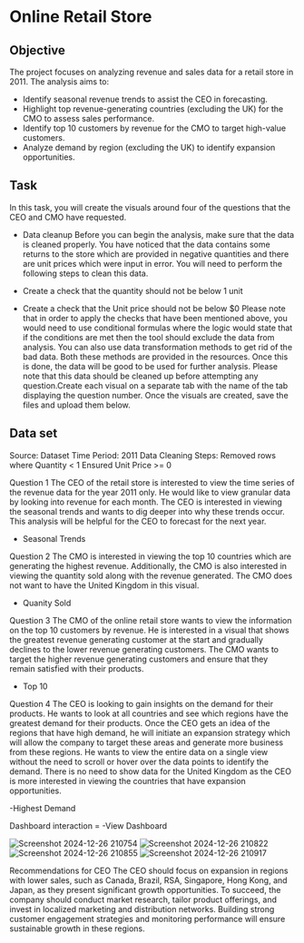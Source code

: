 # Online Retail Store

## Objective

The project focuses on analyzing revenue and sales data for a retail store in 2011. The analysis aims to:
- Identify seasonal revenue trends to assist the CEO in forecasting.
- Highlight top revenue-generating countries (excluding the UK) for the CMO to assess sales performance.
- Identify top 10 customers by revenue for the CMO to target high-value customers.
- Analyze demand by region (excluding the UK) to identify expansion opportunities.

## Task

In this task, you will create the visuals around four of the questions that the CEO and CMO have requested. 

- Data cleanup 
Before you can begin the analysis, make sure that the data is cleaned properly. You have noticed that the data contains some returns to the store which are provided in negative quantities and there are unit prices which were input in error. You will need to perform the following steps to clean this data.

- Create a check that the quantity should not be below 1 unit
- Create a check that the Unit price should not be below $0
Please note that in order to apply the checks that have been mentioned above, you would need to use conditional formulas where the logic would state that if the conditions are met then the tool should exclude the data from analysis. You can also use data transformation methods to get rid of the bad data. Both these methods are provided in the resources. Once this is done, the data will be good to be used for further analysis. Please note that this data should be cleaned up before attempting any question.Create each visual on a separate tab with the name of the tab displaying the question number. Once the visuals are created, save the files and upload them below. 

## Data set
Source: <a herf="https://github.com/AnjaliBanga02/Insights-on-Tata/blob/main/Online%20Retail%20Data%20Set.xlsx">Dataset</a>
Time Period: 2011
Data Cleaning Steps:
Removed rows where Quantity < 1
Ensured Unit Price >= 0

Question 1
The CEO of the retail store is interested to view the time series of the revenue data for the year 2011 only. He would like to view granular data by looking into revenue for each month. The CEO is interested in viewing the seasonal trends and wants to dig deeper into why these trends occur. This analysis will be helpful for the CEO to forecast for the next year.

- <a herf= "https://github.com/AnjaliBanga02/Insights-on-Tata/blob/main/Screenshot%202024-12-26%20210754.png">Seasonal Trends</a>

Question 2
The CMO is interested in viewing the top 10 countries which are generating the highest revenue. Additionally, the CMO is also interested in viewing the quantity sold along with the revenue generated. The CMO does not want to have the United Kingdom in this visual.

- <a herf= "https://github.com/AnjaliBanga02/Insights-on-Tata/blob/main/Screenshot%202024-12-26%20210822.png">Quanity Sold</a>

Question 3
The CMO of the online retail store wants to view the information on the top 10 customers by revenue. He is interested in a visual that shows the greatest revenue generating customer at the start and gradually declines to the lower revenue generating customers. The CMO wants to target the higher revenue generating customers and ensure that they remain satisfied with their products.

- <a herf="https://github.com/AnjaliBanga02/Insights-on-Tata/blob/main/Screenshot%202024-12-26%20210855.png">Top 10</a>

Question 4
The CEO is looking to gain insights on the demand for their products. He wants to look at all countries and see which regions have the greatest demand for their products. Once the CEO gets an idea of the regions that have high demand, he will initiate an expansion strategy which will allow the company to target these areas and generate more business from these regions. He wants to view the entire data on a single view without the need to scroll or hover over the data points to identify the demand. There is no need to show data for the United Kingdom as the CEO is more interested in viewing the countries that have expansion opportunities.

-<a herf="https://github.com/AnjaliBanga02/Insights-on-Tata/blob/main/Screenshot%202024-12-26%20210917.png">Highest Demand</a>

Dashboard interaction = -<a herf = "file:///D:/my/powerbi/Online%20retail%20store.pdf">View Dashboard</a>

![Screenshot 2024-12-26 210754](https://github.com/user-attachments/assets/5649ec3e-a21f-428b-b202-a80b64718470)
![Screenshot 2024-12-26 210822](https://github.com/user-attachments/assets/e146bb92-25e7-4665-9b7b-6cbbf79d4f1e)
![Screenshot 2024-12-26 210855](https://github.com/user-attachments/assets/de60aafc-030b-4c77-8ead-7632d9ac99cf)
![Screenshot 2024-12-26 210917](https://github.com/user-attachments/assets/482442ad-da40-4d73-bf49-19f7abaa9a97)

Recommendations for CEO 
The CEO should focus on expansion in regions with lower sales, such as Canada, Brazil, RSA, Singapore, Hong Kong, and Japan, as they present significant growth opportunities. To succeed, the company should conduct market research, tailor product offerings, and invest in localized marketing and distribution networks. Building strong customer engagement strategies and monitoring performance will ensure sustainable growth in these regions.






